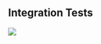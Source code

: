 ## Integration Tests

[![](https://drone.io/mbreton/Dart_Bootstrap/status.png)](https://drone.io/mbreton/Dart_Bootstrap/latest)